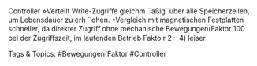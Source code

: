 Controller
⋄Verteilt Write-Zugriﬀe gleichm ¨aßig¨uber alle Speicherzellen, um Lebensdauer zu erh ¨ohen.
•Vergleich mit magnetischen Festplatten
schneller, da direkter Zugriﬀ ohne mechanische Bewegungen(Faktor 100 bei der Zugriﬀszeit, im laufenden Betrieb Fakto r 2 – 4)
leiser

   Tags & Topics:
   #Bewegungen(Faktor
   #Controller